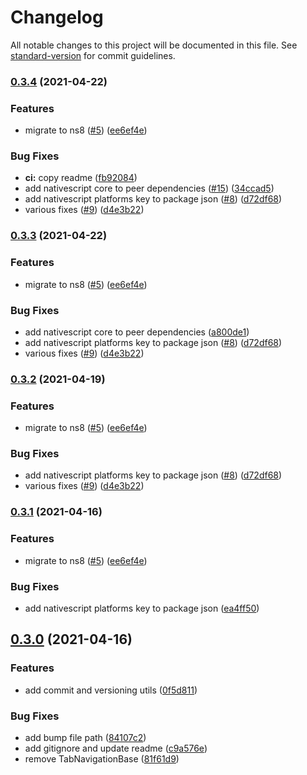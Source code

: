 # Changelog

All notable changes to this project will be documented in this file. See [standard-version](https://github.com/conventional-changelog/standard-version) for commit guidelines.

### [0.3.4](https://github.com/bgrand-ch/nativescript-getters/compare/v0.2.0...v0.3.4) (2021-04-22)


### Features

* migrate to ns8 ([#5](https://github.com/bgrand-ch/nativescript-getters/issues/5)) ([ee6ef4e](https://github.com/bgrand-ch/nativescript-getters/commit/ee6ef4edf2a284527cebd98e50d83d479326c5e1))


### Bug Fixes

* **ci:** copy readme ([fb92084](https://github.com/bgrand-ch/nativescript-getters/commit/fb920844aa724c523c1ca326f4cf9a23c0d85112))
* add nativescript core to peer dependencies ([#15](https://github.com/bgrand-ch/nativescript-getters/issues/15)) ([34ccad5](https://github.com/bgrand-ch/nativescript-getters/commit/34ccad5c940f5ea72f70c2d366f2f6121a6a08de))
* add nativescript platforms key to package json ([#8](https://github.com/bgrand-ch/nativescript-getters/issues/8)) ([d72df68](https://github.com/bgrand-ch/nativescript-getters/commit/d72df6896d0ad667a04fa9f9fc2feedf6a0c1149))
* various fixes ([#9](https://github.com/bgrand-ch/nativescript-getters/issues/9)) ([d4e3b22](https://github.com/bgrand-ch/nativescript-getters/commit/d4e3b225ce5e1a4fda2259b6f28a979a5847312c))

### [0.3.3](https://github.com/bgrand-ch/nativescript-getters/compare/v0.2.0...v0.3.3) (2021-04-22)


### Features

* migrate to ns8 ([#5](https://github.com/bgrand-ch/nativescript-getters/issues/5)) ([ee6ef4e](https://github.com/bgrand-ch/nativescript-getters/commit/ee6ef4edf2a284527cebd98e50d83d479326c5e1))


### Bug Fixes

* add nativescript core to peer dependencies ([a800de1](https://github.com/bgrand-ch/nativescript-getters/commit/a800de1fad2deb6be0889341e9d22dbfe63968b7))
* add nativescript platforms key to package json ([#8](https://github.com/bgrand-ch/nativescript-getters/issues/8)) ([d72df68](https://github.com/bgrand-ch/nativescript-getters/commit/d72df6896d0ad667a04fa9f9fc2feedf6a0c1149))
* various fixes ([#9](https://github.com/bgrand-ch/nativescript-getters/issues/9)) ([d4e3b22](https://github.com/bgrand-ch/nativescript-getters/commit/d4e3b225ce5e1a4fda2259b6f28a979a5847312c))

### [0.3.2](https://github.com/bgrand-ch/nativescript-getters/compare/v0.2.0...v0.3.2) (2021-04-19)


### Features

* migrate to ns8 ([#5](https://github.com/bgrand-ch/nativescript-getters/issues/5)) ([ee6ef4e](https://github.com/bgrand-ch/nativescript-getters/commit/ee6ef4edf2a284527cebd98e50d83d479326c5e1))


### Bug Fixes

* add nativescript platforms key to package json ([#8](https://github.com/bgrand-ch/nativescript-getters/issues/8)) ([d72df68](https://github.com/bgrand-ch/nativescript-getters/commit/d72df6896d0ad667a04fa9f9fc2feedf6a0c1149))
* various fixes ([#9](https://github.com/bgrand-ch/nativescript-getters/issues/9)) ([d4e3b22](https://github.com/bgrand-ch/nativescript-getters/commit/d4e3b225ce5e1a4fda2259b6f28a979a5847312c))

### [0.3.1](https://github.com/bgrand-ch/nativescript-getters/compare/v0.2.0...v0.3.1) (2021-04-16)


### Features

* migrate to ns8 ([#5](https://github.com/bgrand-ch/nativescript-getters/issues/5)) ([ee6ef4e](https://github.com/bgrand-ch/nativescript-getters/commit/ee6ef4edf2a284527cebd98e50d83d479326c5e1))


### Bug Fixes

* add nativescript platforms key to package json ([ea4ff50](https://github.com/bgrand-ch/nativescript-getters/commit/ea4ff506d75e3a93a2d5abc8c7ecf5d3a25ca9fa))

## [0.3.0](https://github.com/bgrand-ch/nativescript-getters/compare/v0.2.0...v0.3.0) (2021-04-16)


### Features

* add commit and versioning utils ([0f5d811](https://github.com/bgrand-ch/nativescript-getters/commit/0f5d811095d6b1d641132ae5a8285ffd00851ad0))


### Bug Fixes

* add bump file path ([84107c2](https://github.com/bgrand-ch/nativescript-getters/commit/84107c246531e0a0f3e6260df8ccc49103c9e569))
* add gitignore and update readme ([c9a576e](https://github.com/bgrand-ch/nativescript-getters/commit/c9a576ea9fa5726e32c251c87ce0efd0c3877c74))
* remove TabNavigationBase ([81f61d9](https://github.com/bgrand-ch/nativescript-getters/commit/81f61d99d67698f3ca867a894df86d0d48beb1fa))
